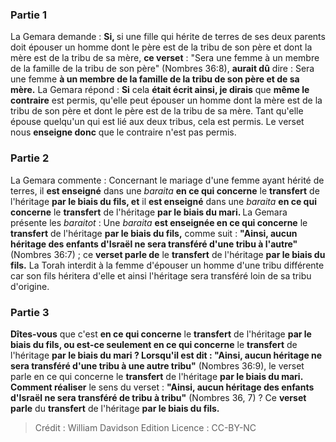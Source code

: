 
### Partie 1
La Gemara demande : <b>Si, </b> si une fille qui hérite de terres de ses deux parents doit épouser un homme dont le père est de la tribu de son père et dont la mère est de la tribu de sa mère, <b>ce verset</b> : "Sera une femme à un membre de la famille de la tribu de son père" (Nombres 36:8), <b>aurait dû</b> dire : Sera une femme <b>à un membre de la famille de la tribu de son père et de sa mère.</b> La Gemara répond : <b>Si</b> cela <b>était écrit ainsi, je dirais</b> que <b>même le contraire</b> est permis, qu'elle peut épouser un homme dont la mère est de la tribu de son père et dont le père est de la tribu de sa mère. Tant qu'elle épouse quelqu'un qui est lié aux deux tribus, cela est permis. Le verset nous <b>enseigne donc</b> que le contraire n'est pas permis.

### Partie 2
La Gemara commente : Concernant le mariage d'une femme ayant hérité de terres, il <b>est enseigné</b> dans une <i>baraita</i> <b>en ce qui concerne</b> le <b>transfert</b> de l'héritage <b>par le biais du fils, et</b> il <b>est enseigné</b> dans une <i>baraita</i> <b>en ce qui concerne</b> le <b>transfert</b> de l'héritage <b>par le biais du mari. </b> La Gemara présente les <i>baraitot</i> : Une <i>baraita</i> <b>est enseignée en ce qui concerne</b> le <b>transfert</b> de l'héritage <b>par le biais du fils,</b> comme suit : <b>"Ainsi, aucun héritage des enfants d'Israël ne sera transféré d'une tribu à l'autre"</b> (Nombres 36:7) ; ce <b>verset parle de</b> le <b>transfert</b> de l'héritage <b>par le biais du fils.</b> La Torah interdit à la femme d'épouser un homme d'une tribu différente car son fils héritera d'elle et ainsi l'héritage sera transféré loin de sa tribu d'origine.

### Partie 3
<b>Dîtes-vous</b> que c'est <b>en ce qui concerne</b> le <b>transfert</b> de l'héritage <b>par le biais du fils, ou est-ce seulement en ce qui concerne</b> le <b>transfert</b> de l'héritage <b>par le biais du mari ? Lorsqu'il est dit : "Ainsi, aucun héritage ne sera transféré d'une tribu à une autre tribu"</b> (Nombres 36:9), le verset parle en ce qui concerne</b> le <b>transfert</b> de l'héritage <b>par le biais du mari. Comment réaliser</b> le sens du verset : <b>"Ainsi, aucun héritage des enfants d'Israël ne sera transféré de tribu à tribu"</b> (Nombres 36, 7) ? Ce <b>verset parle</b> du <b>transfert</b> de l'héritage <b>par le biais du fils.</b>

>Crédit : William Davidson Edition
>Licence : CC-BY-NC